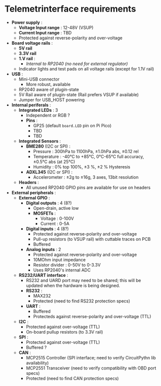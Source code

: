 # Telemetrinterface requirements

* **Power supply** :
  * **Voltage Input range** : 12-48V (VSUP)
  * **Current Input range** : TBD
  * Protected against reverse-polarity and over-voltage
* **Board voltage rails** :
  * **5V rail**
  * **3.3V rail**
  * **1.V rail** :
    * *Internal to RP2040 (no need for external regulator)*
  * Indicator lights and test pads on all voltage rails (except for 1.1V rail)
* **USB** :
  * Mini-USB connector
    * More robust, available
  * RP2040 aware of plugin-state
  * 5V Rail aware of plugin-state (Rail prefers VSUP if available)
  * Jumper for USB_HOST powering
* **Internal periferals** :
  * **Integrated LEDs** : 3
    * Independent or RGB ?
    * **Pins** :
      * GP25 (default ```board.LED``` pin on Pi Pico)
      * TBD
      * TBD
  * **Integrated Sensors** :
    * **BME280** (I2C or SPI) :
      * Pressure : 300hPa to 1100hPa, ±1.0hPa abs, ±0.12 rel
      * Temperature : -40°C to +85°C, 0°C-65°C full accuracy, ±0.5°C abs (at 25°C)
      * Humidity : 0% top 100%, ±3 %, ±2 % Hysteresis
    * **ADXL345** (I2C or SPI) :
      * Accelerometer : ±2g to ±16g, 3 axes, 13bit resolution
  * **Headers** :
    * All unused RP2040 GPIO pins are available for use on headers
* **External peripherals** :
  * **External GPIO** :
    * **Digital outputs** : 4 (8?)
      * Open-drain, active low
      * **MOSFETs** :
        * Voltage : 0-100V
        * Current : 0-5A
    * **Digital inputs** : 4 (8?)
      * Protected against reverse-polarity and over-voltage
      * Pull-up resistors (to VSUP rail) with cuttable traces on PCB
      * Buffered
    * **Analog inputs** : 2
      * Protected against reverse-polarity and over-voltage
      * 10MOhm input impedance
      * Resistor divider : 0-50V to 0-3.3V
      * Uses RP2040's internal ADC
  * **RS232/UART interface** :
    * RS232 and UARD port may need to be shared; this will be updated when the hardware is being designed.
    * **RS232** :
      * MAX232
      * Protected (need to find RS232 protection specs)
    * **UART** :
      * Buffered
      * Protecteds against reverse-polarity and over-voltage (TTL)
  * **I2C** :
    * Protected against over-voltage (TTL)
    * On-board pullup resistors (to 3.3V rail)
  * **SPI** :
    * Protected against over-voltage (TTL)
    * Buffered ?
  * **CAN** :
    * MCP2515 Controller (SPI interface; need to verify CircuitPythn lib availability)
    * MCP2551 Transceiver (need to verify compatibility with OBD port specs)
    * Protected (need to find CAN protection specs)
